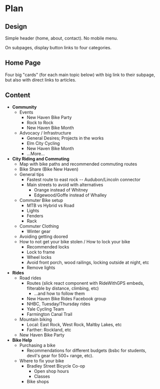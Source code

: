 # Plan

## Design

Simple header (home, about, contact). No mobile menu.

On subpages, display button links to four categories.

## Home Page

Four big "cards" (for each main topic below) with big link to their subpage, but also with direct links to articles.

## Content

- **Community**
  - Events
    - New Haven Bike Party
    - Rock to Rock
    - New Haven Bike Month
  - Advocacy / Infrastructure
    - General Desires; Projects in the works
    - Elm City Cycling
    - New Haven Bike Month
    - ...More...
- **City Riding and Commuting**
  - Map with bike paths and recommended commuting routes
  - Bike Share (Bike New Haven)
  - General tips
    - Fastest route to east rock -- Audubon/Lincoln connector
    - Main streets to avoid with alternatives
      - Orange instead of Whitney
      - Edgewood/Goffe instead of Whalley
  - Commuter Bike setup
    - MTB vs Hybrid vs Road
    - Lights
    - Fenders
    - Rack
  - Commuter Clothing
    - Winter gear
  - Avoiding getting doored
  - How to not get your bike stolen / How to lock your bike
    - Recommended locks
    - Lock to frame
    - Wheel locks
    - Avoid front porch, wood railings, locking outside at night, etc
    - Remove lights
- **Rides**
  - Road rides
    - Routes (slick react component with RideWithGPS embeds, filterable by distance, climbing, etc)
      - ...and how to follow them
    - New Haven Bike Rides Facebook group
    - NHBC, Tuesday/Thursday rides
    - Yale Cycling Team
    - Farmington Canal Trail
  - Mountain biking
    - Local: East Rock, West Rock, Maltby Lakes, etc
    - Farther: Rockland, etc
  - New Haven Bike Party
- **Bike Help**
  - Purchasing a bike
    - Recommendations for different budgets (bsbc for students, devil's gear for 500+ range, etc).
  - Where to fix your bike
    - Bradley Street Bicycle Co-op
      - Open shop hours
      - Classes
    - Bike shops
